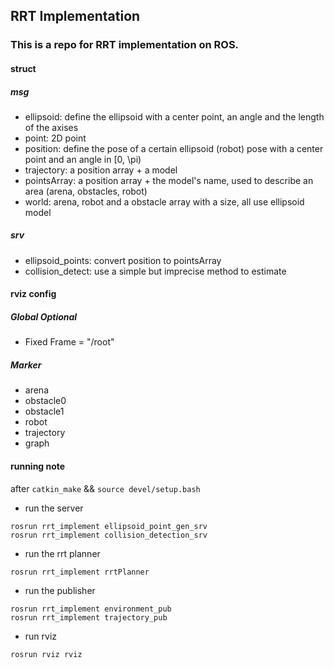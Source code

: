 ## RRT Implementation
### This is a repo for RRT implementation on ROS.

#### struct
##### msg
* ellipsoid: define the ellipsoid with a center point, an angle and the length of the axises
* point: 2D point
* position: define the pose of a certain ellipsoid (robot) pose with a center point and an angle in [0, \pi)
* trajectory: a position array + a model
* pointsArray: a position array + the model's name, used to describe an area (arena, obstacles, robot)
* world: arena, robot and a obstacle array with a size, all use ellipsoid model

##### srv
* ellipsoid_points: convert position to pointsArray
* collision_detect: use a simple but imprecise method to estimate

#### rviz config
##### Global Optional
* Fixed Frame = "/root"
##### Marker
* arena
* obstacle0
* obstacle1
* robot
* trajectory
* graph

#### running note
after `catkin_make` && `source devel/setup.bash`
* run the server 
```
rosrun rrt_implement ellipsoid_point_gen_srv
rosrun rrt_implement collision_detection_srv
```
* run the rrt planner
```
rosrun rrt_implement rrtPlanner
```
* run the publisher
```
rosrun rrt_implement environment_pub
rosrun rrt_implement trajectory_pub
```
* run rviz
```
rosrun rviz rviz
```




